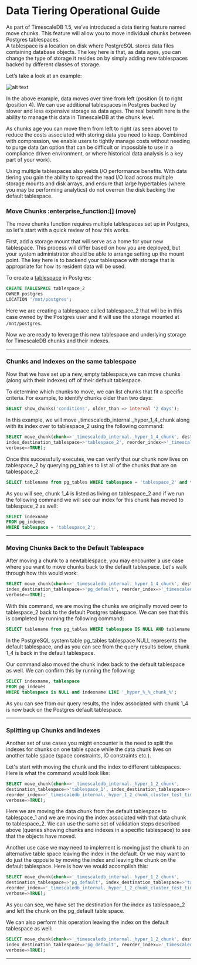 # Data Tiering Operational Guide

As part of TimescaleDB 1.5, we’ve introduced a data tiering feature named move chunks. 
This feature will allow you to move individual chunks between Postgres tablespaces.  
A tablespace is a location on disk where PostgreSQL stores data files containing 
database objects.  The key here is that, as data ages, you can change the type 
of storage it resides on by simply adding new tablespaces backed by different 
classes of storage.

Let’s take a look at an example:

![alt text](https://assets.timescale.com/images/diagrams/move_chunks_diagram.png "Move_chunks")

In the above example, data moves over time from left (position 0) to right (position 4). 
We can use additional tablespaces in Postgres backed by slower and less expensive 
storage as data ages. The real benefit here is the ability to manage this data in 
TimescaleDB at the chunk level. 

As chunks age you can move them from left to right (as seen above) to reduce the 
costs associated with storing data you need to keep. Combined with compression, 
we enable users to tightly manage costs without needing to purge data (an option 
that can be difficult or impossible to use in a compliance driven environment, or 
where historical data analysis is a key part of your work).

Using multiple tablespaces also yields I/O performance benefits. With data tiering 
you gain the ability to spread the read I/O load across multiple storage mounts and 
disk arrays, and ensure that large hypertables (where you may be performing analytics) 
do not overrun the disk backing the default tablespace.


### Move Chunks :enterprise_function:[] (move) 
The move chunks function requires multiple tablespaces set up in Postgres, so let's 
start with a quick review of how this works.

First, add a storage mount that will serve as a home for your new tablespace. This 
process will differ based on how you are deployed, but your system administrator 
should be able to arrange setting up the mount point. The key here is to backend 
your tablespace with storage that is appropriate for how its resident data will be used.

To create a [tablespace] in Postgres:

```sql
CREATE TABLESPACE tablespace_2
OWNER postgres
LOCATION '/mnt/postgres';
```

Here we are creating a tablespace called tablespace_2 that will be in this case owned 
by the Postgres user and it will use the storage mounted at ```/mnt/postgres```.

Now we are ready to leverage this new tablespace and underlying storage for TimescaleDB 
chunks and their indexes. 

---

### Chunks and Indexes on the same tablespace [](elements)

Now that we have set up a new, empty tablespace,we can move chunks (along with their 
indexes) off of their default tablespace. 

To determine which chunks to move, we can list chunks that fit a specific criteria. 
For example,  to identify chunks older than two days:

```sql
SELECT show_chunks('conditions', older_than => interval '2 days');
```

In this example, we will move  _timescaledb_internal._hyper_1_4_chunk along with 
its index over to tablespace_2 using the following command:

```sql
SELECT move_chunk(chunk=>'_timescaledb_internal._hyper_1_4_chunk', destination_tablespace=>'tablespace_2', 
index_destination_tablespace=>'tablespace_2', reorder_index=>'_timescaledb_internal._hyper_1_4_chunk_netdata_time_idx', 
verbose=>TRUE);
```
Once this successfully executes, we can verify that our chunk now lives on tablespace_2 
by querying pg_tables to list all of the chunks that are on tablespace_2:

```sql
SELECT tablename from pg_tables WHERE tablespace = 'tablespace_2' and tablename like '_hyper_%_%_chunk';
```

As you will see, chunk 1_4 is listed as living on tablespace_2 and if we run the 
following command we will see our index for this chunk has moved to tablespace_2 
as well:

```sql
SELECT indexname 
FROM pg_indexes 
WHERE tablespace = 'tablespace_2';
```

---
### Moving Chunks Back to the Default Tablespace [](moveback)

After moving a chunk to a newtablespace, you may encounter a use case where you 
want to move chunks back to the default tablespace. Let's walk through how this 
would work:

```sql
SELECT move_chunk(chunk=>'_timescaledb_internal._hyper_1_4_chunk', destination_tablespace=>'pg_default', 
index_destination_tablespace=>'pg_default', reorder_index=>'_timescaledb_internal._hyper_1_4_chunk_netdata_time_idx', 
verbose=>TRUE);
```
With this command, we are moving the chunks we originally moved over to tablespace_2 
back to the default Postgres tablespace. We can see that this is completed by running 
the following command:

```sql
SELECT tablename from pg_tables WHERE tablespace IS NULL AND tablename LIKE '_hyper_%_%_chunk';
```
In the PostgreSQL system table pg_tables tablespace NULL represents the default 
tablespace, and as you can see from the query results below, chunk 1_4 is back in 
the default tablespace.

Our command also moved the chunk index back to the default tablespace as well. 
We can confirm this by running the following:

```sql
SELECT indexname, tablespace
FROM pg_indexes
WHERE tablespace is NULL and indexname LIKE '_hyper_%_%_chunk_%';
```
As you can see from our query results, the index associated with chunk 1_4 is now back on the Postgres default tablespace.

---
### Splitting up Chunks and Indexes [](split)

Another set of use cases you might encounter is the need to split the indexes for 
chunks on one table space while the data chunk lives on another table space (space 
constraints, IO constraints etc.).

Let's start with moving the chunk and the index to different tablespaces. Here 
is what the command would look like:

```sql
SELECT move_chunk(chunk=>'_timescaledb_internal._hyper_1_2_chunk', 
destination_tablespace=>'tablespace_1', index_destination_tablespace=>'tablespace_2', 
reorder_index=>'_timescaledb_internal._hyper_1_2_chunk_cluster_test_time_idx', 
verbose=>TRUE);
```
Here we are moving the data chunk from the default tablespace to tablespace_1 and 
we are moving the index associated with that data chunk to tablespace_2.  We can 
use the same set of validation steps described above (queries showing chunks and 
indexes in a specific tablespace) to see that the objects have moved.  

Another use case we may need to implement is moving just the chunk to an alternative 
table space leaving the index in the default. Or we may want to do just the opposite 
by moving the index and leaving the chunk on the default tablespace. Here is how we
would accomplish this:

```sql
SELECT move_chunk(chunk=>'_timescaledb_internal._hyper_1_2_chunk', 
destination_tablespace=>'pg_default', index_destination_tablespace=>'tablespace2', 
reorder_index=>'_timescaledb_internal._hyper_1_2_chunk_cluster_test_time_idx', 
verbose=>TRUE);
```
As you can see, we have set the destination for the index as tablespace_2 and 
left the chunk on the pg_default table space.

We can also perform this operation leaving the index on the default tablespace 
as well:

```sql 
SELECT move_chunk(chunk=>'_timescaledb_internal._hyper_1_2_chunk', destination_tablespace=>'tablespace_2', 
index_destination_tablespace=>'pg_default', reorder_index=>'_timescaledb_internal._hyper_1_2_chunk_cluster_test_time_idx', 
verbose=>TRUE);
 ``` 
---



[tablespace]: https://www.postgresql.org/docs/10/sql-createtablespace.html
[postgres-materialized-views]: https://www.postgresql.org/docs/current/rules-materializedviews.html
[api-continuous-aggs]:/api#continuous-aggregates
[postgres-createview]: https://www.postgresql.org/docs/current/static/sql-createview.html
[time-bucket]: /api#time_bucket
[api-continuous-aggs-create]: /api#continuous_aggregate-create_view
[postgres-parallel-agg]:https://www.postgresql.org/docs/current/parallel-plans.html#PARALLEL-AGGREGATION
[api-refresh-continuous-aggs]: /api#continuous_aggregate-refresh_view
[api-continuous-aggregates-info]: /api#timescaledb_information-continuous_aggregate
[api-continuous-aggregate-stats]: /api#timescaledb_information-continuous_aggregate_stats
[api-drop-chunks]: /api#drop_chunks
[api-set-chunk-interval]: /api#set_chunk_time_interval
[api-add-drop-chunks]: /api#add_drop_chunks_policy
[timescale-github]: https://github.com/timescale/timescaledb
[support-slack]: https://slack-login.timescale.com
[postgres-ordered-set]: https://www.postgresql.org/docs/current/functions-aggregate.html#FUNCTIONS-ORDEREDSET-TABLE
